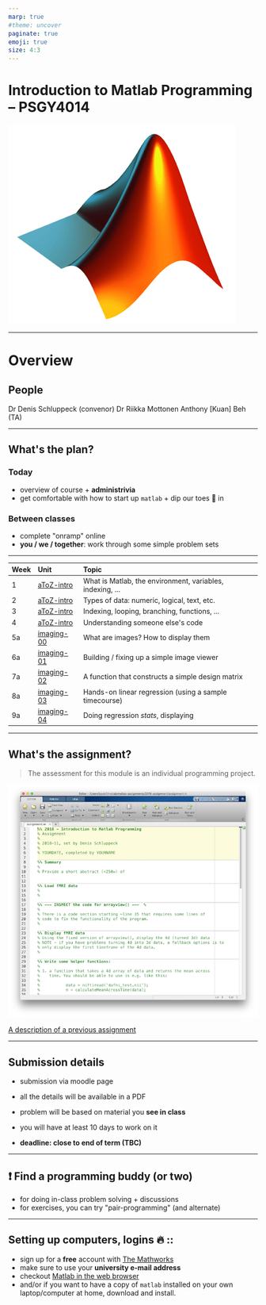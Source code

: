 ```yaml
---
marp: true
#theme: uncover
paginate: true
emoji: true
size: 4:3
---
```



# Introduction to Matlab Programming – PSGY4014
<!-- page_number: true -->

![width:400px](images/64848_wl_cc_logo_membrane_2002_wl.png)

---
# Overview

## People
Dr Denis Schluppeck (convenor)
Dr Riikka Mottonen
Anthony [Kuan] Beh (TA)

---

## What's the plan?

### Today

- overview of course + **administrivia** 
- get comfortable with how to start up `matlab`  + dip our toes :feet: in

### Between classes

- complete "onramp" online
- **you / we / together**: work through some simple problem sets 

---

| Week | Unit                     | Topic                                                     |
|:-----|:-------------------------|:----------------------------------------------------------|
| 1    | [aToZ-intro](aToZ-intro) | What is Matlab, the environment, variables, indexing, ... |
| 2    | [aToZ-intro](aToZ-intro) | Types of data: numeric, logical, text, etc.               |
| 3    | [aToZ-intro](aToZ-intro) | Indexing, looping, branching, functions, ...              |
| 4    | [aToZ-intro](aToZ-intro) | Understanding someone else's code                         |
| 5a   | [imaging-00](imaging-00) | What are images? How to display them                      |
| 6a   | [imaging-01](imaging-01) | Building / fixing up a simple image viewer                |
| 7a   | [imaging-02](imaging-02) | A function that constructs a simple design matrix         |
| 8a   | [imaging-03](imaging-03) | Hands-on linear regression (using a sample timecourse)    |
| 9a   | [imaging-04](imaging-04) | Doing regression *stats*, displaying                      |

---

## What's the assignment?


> The assessment for this module is an individual programming project.

![w:300px](images/assignment.png) 

[A description of a previous assignment](2018-assignment.pdf)

---
## Submission details

- submission via moodle page
- all the details will be available in a PDF
- problem will be based on material you **see in class**
- you will have at least 10 days to work on it

- **deadline: close to end of term (TBC)** 


---


## :exclamation: Find a programming buddy (or two)

- for doing in-class problem solving + discussions
- for exercises, you can try "pair-programming" (and alternate)


---

## Setting up computers, logins :fire: ::

- sign up for a **free** account with [The Mathworks](https://www.mathworks.com)
- make sure to use your **university e-mail address**
- checkout [Matlab in the web browser](https://matlab.mathworks.com)
- and/or if you want to have a copy of ``matlab`` installed on your own laptop/computer at home, download and install.




